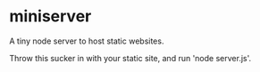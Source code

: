 miniserver
==========

A tiny node server to host static websites.

Throw this sucker in with your static site, and run 'node server.js'.
